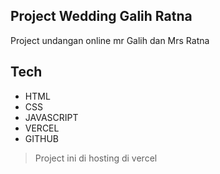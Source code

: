 ## Project Wedding Galih Ratna
Project undangan online mr Galih dan Mrs Ratna

## Tech
- HTML
- CSS
- JAVASCRIPT
- VERCEL
- GITHUB

> Project ini di hosting di vercel